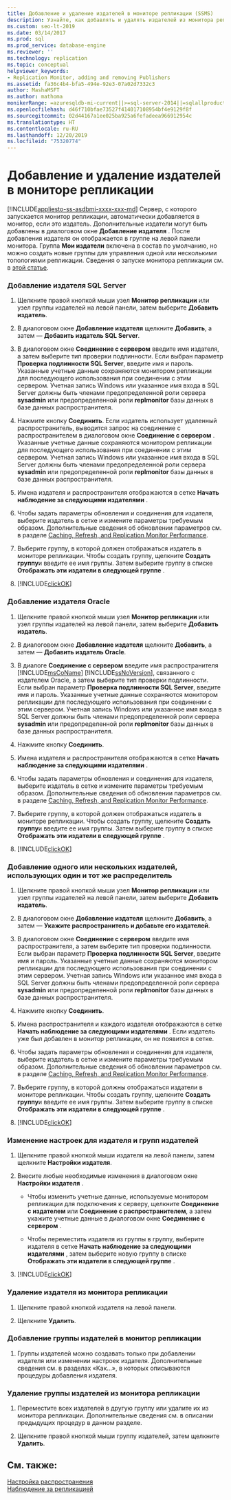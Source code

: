 ```yaml
---
title: Добавление и удаление издателей в мониторе репликации (SSMS)
description: Узнайте, как добавлять и удалять издателей из монитора репликации в SQL Server Management Studio (SSMS).
ms.custom: seo-lt-2019
ms.date: 03/14/2017
ms.prod: sql
ms.prod_service: database-engine
ms.reviewer: ''
ms.technology: replication
ms.topic: conceptual
helpviewer_keywords:
- Replication Monitor, adding and removing Publishers
ms.assetid: fa36c4b4-bfa5-494e-92e3-07a02d7332c3
author: MashaMSFT
ms.author: mathoma
monikerRange: =azuresqldb-mi-current||>=sql-server-2014||=sqlallproducts-allversions
ms.openlocfilehash: d46f710bfae73527f414017108954bf4e9129f8f
ms.sourcegitcommit: 02d44167a1ee025ba925a6fefadeea966912954c
ms.translationtype: HT
ms.contentlocale: ru-RU
ms.lasthandoff: 12/20/2019
ms.locfileid: "75320774"
---
```

# <a name="add-and-remove-publishers-from-replication-monitor"></a>Добавление и удаление издателей в мониторе репликации
[!INCLUDE[appliesto-ss-asdbmi-xxxx-xxx-md](../../../includes/appliesto-ss-asdbmi-xxxx-xxx-md.md)]
  Сервер, с которого запускается монитор репликации, автоматически добавляется в монитор, если это издатель. Дополнительные издатели могут быть добавлены в диалоговом окне **Добавление издателя** . После добавления издателя он отображается в группе на левой панели монитора. Группа **Мои издатели** включена в состав по умолчанию, но можно создать новые группы для управления одной или несколькими топологиями репликации. Сведения о запуске монитора репликации см. в [этой статье](../../../relational-databases/replication/monitor/start-the-replication-monitor.md).  
  
### <a name="to-add-a-sql-server-publisher"></a>Добавление издателя SQL Server  
  
1.  Щелкните правой кнопкой мыши узел **Монитор репликации** или узел группы издателей на левой панели, затем выберите **Добавить издатель**.  
  
2.  В диалоговом окне **Добавление издателя** щелкните **Добавить**, а затем — **Добавить издатель SQL Server**.  
  
3.  В диалоговом окне **Соединение с сервером** введите имя издателя, а затем выберите тип проверки подлинности. Если выбран параметр **Проверка подлинности SQL Server**, введите имя и пароль. Указанные учетные данные сохраняются монитором репликации для последующего использования при соединении с этим сервером. Учетная запись Windows или указанное имя входа в SQL Server должны быть членами предопределенной роли сервера **sysadmin** или предопределенной роли **replmonitor** базы данных в базе данных распространителя.  
  
4.  Нажмите кнопку **Соединить**. Если издатель использует удаленный распространитель, выводится запрос на соединение с распространителем в диалоговом окне **Соединение с сервером** . Указанные учетные данные сохраняются монитором репликации для последующего использования при соединении с этим сервером. Учетная запись Windows или указанное имя входа в SQL Server должны быть членами предопределенной роли сервера **sysadmin** или предопределенной роли **replmonitor** базы данных в базе данных распространителя.  
  
5.  Имена издателя и распространителя отображаются в сетке **Начать наблюдение за следующими издателями** .  
  
6.  Чтобы задать параметры обновления и соединения для издателя, выберите издатель в сетке и измените параметры требуемым образом. Дополнительные сведения об обновлении параметров см. в разделе [Caching, Refresh, and Replication Monitor Performance](../../../relational-databases/replication/monitor/caching-refresh-and-replication-monitor-performance.md).  
  
7.  Выберите группу, в которой должен отображаться издатель в мониторе репликации. Чтобы создать группу, щелкните **Создать группу**и введите ее имя группы. Затем выберите группу в списке **Отображать эти издатели в следующей группе** .  
  
8.  [!INCLUDE[clickOK](../../../includes/clickok-md.md)]  
  
### <a name="to-add-an-oracle-publisher"></a>Добавление издателя Oracle  
  
1.  Щелкните правой кнопкой мыши узел **Монитор репликации** или узел группы издателей на левой панели, затем выберите **Добавить издатель**.  
  
2.  В диалоговом окне **Добавление издателя** щелкните **Добавить**, а затем — **Добавить издатель Oracle**.  
  
3.  В диалоге **Соединение с сервером** введите имя распространителя [!INCLUDE[msCoName](../../../includes/msconame-md.md)] [!INCLUDE[ssNoVersion](../../../includes/ssnoversion-md.md)], связанного с издателем Oracle, а затем выберите тип проверки подлинности. Если выбран параметр **Проверка подлинности SQL Server**, введите имя и пароль. Указанные учетные данные сохраняются монитором репликации для последующего использования при соединении с этим сервером. Учетная запись Windows или указанное имя входа в SQL Server должны быть членами предопределенной роли сервера **sysadmin** или предопределенной роли **replmonitor** базы данных в базе данных распространителя.  
  
4.  Нажмите кнопку **Соединить**.  
  
5.  Имена издателя и распространителя отображаются в сетке **Начать наблюдение за следующими издателями** .  
  
6.  Чтобы задать параметры обновления и соединения для издателя, выберите издатель в сетке и измените параметры требуемым образом. Дополнительные сведения об обновлении параметров см. в разделе [Caching, Refresh, and Replication Monitor Performance](../../../relational-databases/replication/monitor/caching-refresh-and-replication-monitor-performance.md).  
  
7.  Выберите группу, в которой должен отображаться издатель в мониторе репликации. Чтобы создать группу, щелкните **Создать группу**и введите ее имя группы. Затем выберите группу в списке **Отображать эти издатели в следующей группе** .  
  
8.  [!INCLUDE[clickOK](../../../includes/clickok-md.md)]  
  
### <a name="to-add-one-or-more-publishers-that-use-the-same-distributor"></a>Добавление одного или нескольких издателей, использующих один и тот же распределитель  
  
1.  Щелкните правой кнопкой мыши узел **Монитор репликации** или узел группы издателей на левой панели, затем выберите **Добавить издатель**.  
  
2.  В диалоговом окне **Добавление издателя** щелкните **Добавить**, а затем — **Укажите распространитель и добавьте его издателей**.  
  
3.  В диалоговом окне **Соединение с сервером** введите имя распространителя, а затем выберите тип проверки подлинности. Если выбран параметр **Проверка подлинности SQL Server**, введите имя и пароль. Указанные учетные данные сохраняются монитором репликации для последующего использования при соединении с этим сервером. Учетная запись Windows или указанное имя входа в SQL Server должны быть членами предопределенной роли сервера **sysadmin** или предопределенной роли **replmonitor** базы данных в базе данных распространителя.  
  
4.  Нажмите кнопку **Соединить**.  
  
5.  Имена распространителя и каждого издателя отображаются в сетке **Начать наблюдение за следующими издателями** . Если издатель уже был добавлен в монитор репликации, он не появится в сетке.  
  
6.  Чтобы задать параметры обновления и соединения для издателя, выберите издатель в сетке и измените параметры требуемым образом. Дополнительные сведения об обновлении параметров см. в разделе [Caching, Refresh, and Replication Monitor Performance](../../../relational-databases/replication/monitor/caching-refresh-and-replication-monitor-performance.md).  
  
7.  Выберите группу, в которой должны отображаться издатели в мониторе репликации. Чтобы создать группу, щелкните **Создать группу**и введите ее имя группы. Затем выберите группу в списке **Отображать эти издатели в следующей группе** .  
  
8.  [!INCLUDE[clickOK](../../../includes/clickok-md.md)]  
  
### <a name="to-modify-settings-for-the-publisher-and-publisher-groups"></a>Изменение настроек для издателя и групп издателей  
  
1.  Щелкните правой кнопкой мыши издателя на левой панели, затем щелкните **Настройки издателя**.  
  
2.  Внесите любые необходимые изменения в диалоговом окне **Настройки издателя** .  
  
    -   Чтобы изменить учетные данные, используемые монитором репликации для подключения к серверу, щелкните **Соединение с издателем** или **Соединение с распространителем**, а затем укажите учетные данные в диалоговом окне **Соединение с сервером** .  
  
    -   Чтобы переместить издателя из группы в группу, выберите издателя в сетке **Начать наблюдение за следующими издателями** , затем выберите новую группу в списке **Отображать эти издатели в следующей группе** .  
  
3.  [!INCLUDE[clickOK](../../../includes/clickok-md.md)]  
  
### <a name="to-remove-a-publisher-from-replication-monitor"></a>Удаление издателя из монитора репликации  
  
1.  Щелкните правой кнопкой издателя на левой панели.  
  
2.  Щелкните **Удалить**.  
  
### <a name="to-add-a-publisher-group-to-replication-monitor"></a>Добавление группы издателей в монитор репликации  
  
1.  Группы издателей можно создавать только при добавлении издателя или изменении настроек издателя. Дополнительные сведения см. в разделах «Как...», в которых описываются процедуры добавления издателя.  
  
### <a name="to-remove-a-publisher-group-from-replication-monitor"></a>Удаление группы издателей из монитора репликации  
  
1.  Переместите всех издателей в другую группу или удалите их из монитора репликации. Дополнительные сведения см. в описании предыдущих процедур в данном разделе.  
  
2.  Щелкните правой кнопкой мыши группу издателей, затем щелкните **Удалить**.  
  
## <a name="see-also"></a>См. также:  
 [Настройка распространения](../../../relational-databases/replication/configure-distribution.md)   
 [Наблюдение за репликацией](../../../relational-databases/replication/monitor/monitoring-replication.md)  
  
  
